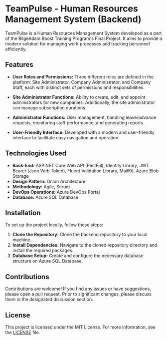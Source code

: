 # TeamPulse - Human Resources Management System (Backend)

TeamPulse is a Human Resources Management System developed as a part of the BilgeAdam Boost Training Program's Final Project. It aims to provide a modern solution for managing work processes and tracking personnel efficiently.

## Features

- **User Roles and Permissions:** Three different roles are defined in the platform: Site Administrator, Company Administrator, and Company Staff, each with distinct sets of permissions and responsibilities.
  
- **Site Administrator Functions:** Ability to create, edit, and appoint administrators for new companies. Additionally, the site administrator can manage subscription durations.
  
- **Administrator Functions:** User management, handling leave/advance requests, monitoring staff performance, and generating reports.
  
- **User-Friendly Interface:** Developed with a modern and user-friendly interface to facilitate easy navigation and operation.

## Technologies Used

- **Back-End:** ASP.NET Core Web API (RestFul), Identity Library, JWT Bearer (Json Web Token), Fluent Validation Library, MailKit, Azure Blob Storage
- **Design Pattern:** Onion Architecture
- **Methodology:** Agile, Scrum
- **DevOps Operations:** Azure DevOps Portal
- **Database:** Azure SQL Database

## Installation

To set up the project locally, follow these steps:

1. **Clone the Repository:** Clone the backend repository to your local machine.
2. **Install Dependencies:** Navigate to the cloned repository directory and install the required packages.
3. **Database Setup:** Create and configure the necessary database structure on Azure SQL Database.

## Contributions

Contributions are welcome! If you find any issues or have suggestions, please open a pull request. Prior to significant changes, please discuss them in the designated discussion section.

## License

This project is licensed under the MIT License. For more information, see the [LICENSE](link) file.
